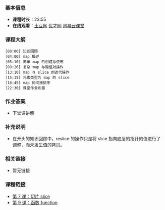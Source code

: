 <!--
author: vincent.tian
date: 2016-02-08
title: 第 8 课：map
tags: go,programing
category: go编程基础
status: publish
summary: 《Go编程基础》是一套针对 Google 出品的 Go 语言的视频语音教程，主要面向新手级别的学习者。
-->

### 基本信息

- **课程时长**：23:55
- **在线观看**：[土豆网](http://www.tudou.com/programs/view/4RPY1QgwvLg/) [优才网](http://www.ucai.cn/course/chapter/69/3210/4626) [网易云课堂](http://study.163.com/course/courseLearn.htm?courseId=306002#/learn/video?lessonId=421019&courseId=306002)

### 课程大纲

	[00:00] 知识回顾
	[04:00] map 概述
	[05:10] 简单 map 的创建与使用
	[08:26] 复杂 map 与键值对操作
	[13:10] map 与 slice 的迭代操作
	[15:15] 元素类型为 map 的 slice
	[18:45] map 的间接排序
	[22:30] 课堂作业布置
	
### 作业答案

- 下堂课讲解

### 补充说明

- 在开头的知识回顾中，reslice 的操作只是将 slice 指向底层的指针的值进行了调整，而未发生值的拷贝。
 
### 相关链接

- 暂无链接

### 课程链接

- [第 7 课：切片 slice](lecture7.html)
- [第 9 课：函数 function](lecture9.html)
